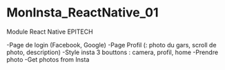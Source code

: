 # MonInsta_ReactNative_01
Module React Native EPITECH

-Page de login (Facebook, Google)
-Page Profil (: photo du gars,  scroll de photo, description)
-Style insta 3 bouttons : camera, profil, home
-Prendre photo
-Get photos from Insta
